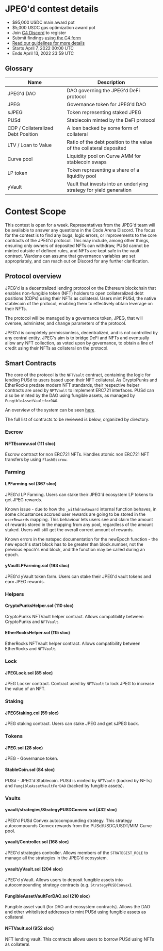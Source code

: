 # JPEG'd contest details

- $95,000 USDC main award pot
- $5,000 USDC gas optimization award pot
- Join [C4 Discord](https://discord.gg/code4rena) to register
- Submit findings [using the C4 form](https://code4rena.com/contests/2022-04-jpegd-contest/submit)
- [Read our guidelines for more details](https://docs.code4rena.com/roles/wardens)
- Starts April 7, 2022 00:00 UTC
- Ends April 13, 2022 23:59 UTC

## Glossary

| Name                               | Description                                                         |
| ---------------------------------- | ------------------------------------------------------------------- |
| JPEG'd DAO                         | DAO governing the JPEG'd DeFi protocol                              |
| JPEG                               | Governance token for JPEG'd DAO                                     |
| sJPEG                              | Token representing staked JPEG                                      |
| PUSd                               | Stablecoin minted by the DeFi protocol                              |
| CDP / Collateralized Debt Position | A loan backed by some form of collateral                            |
| LTV / Loan to Value                | Ratio of the debt position to the value of the collateral deposited |
| Curve pool                         | Liquidity pool on Curve AMM for stablecoin swaps                    |
| LP token                           | Token representing a share of a liquidity pool                      |
| yVault                             | Vault that invests into an underlying strategy for yield generation |

# Contest Scope

This contest is open for a week. Representatives from the JPEG'd team will be available to answer any questions in the Code Arena Discord. The focus for the contest is to find any bugs, logic errors, or improvements to the core contracts of the JPEG'd protocol. This may include, among other things, ensuring only owners of deposited NFTs can withdraw, PUSd cannot be minted outside of defined rules, and NFTs are kept safe in the vault contract. Wardens can assume that governance variables are set appropriately, and can reach out on Discord for any further clarification.

## Protocol overview

JPEG'd is a decentralized lending protocol on the Ethereum blockchain that enables non-fungible token (NFT) holders to open collateralized debt positions (CDPs) using their NFTs as collateral. Users mint PUSd, the native stablecoin of the protocol, enabling them to effectively obtain leverage on their NFTs.

The protocol will be managed by a governance token, JPEG, that will oversee, administer, and change parameters of the protocol.

JPEG'd is completely permissionless, decentralized, and is not controlled by any central entity. JPEG's aim is to bridge DeFi and NFTs and eventually allow any NFT collection, as voted upon by governance, to obtain a line of credit using their NFTs as collateral on the protocol.

## Smart Contracts

The core of the protocol is the `NFTVault` contract, containing the logic for lending PUSd to users based upon their NFT collateral. As CryptoPunks and EtherRocks predate modern NFT standards, their respective helper contracts are used by `NFTVault` to implement ERC721 interfaces. PUSd can also be minted by the DAO using fungible assets, as managed by `FungibleAssetVaultforDAO`.

An overview of the system can be seen [here](https://whimsical.com/jpeg-d-dao-Lr5kmvULtzm2KKwwzdZaZL).

The full list of contracts to be reviewed is below, organized by directory.

### Escrow

#### NFTEscrow.sol (111 sloc)

Escrow contract for non ERC721 NFTs. Handles atomic non ERC721 NFT transfers by using `FlashEscrow`.

### Farming

#### LPFarming.sol (367 sloc)

JPEG'd LP Farming. Users can stake their JPEG'd ecosystem LP tokens to get JPEG rewards.

Known issue - due to how the `_withdrawReward` internal function behaves, in some circustances accrued user rewards are going to be stored in the `userRewards` mapping.
This behaviour lets users see and claim the amount of rewards stored in the mapping from any pool, regardless of the amount staked. Users will still get the overall correct amount of rewards.

Known errors in the natspec documentation for the newEpoch function - the new epoch's start block has to be greater than block.number, not the previous epoch's end block, and the function may be called during an epoch.

#### yVaultLPFarming.sol (193 sloc)

JPEG'd yVault token farm. Users can stake their JPEG'd vault tokens and earn JPEG rewards.

### Helpers

#### CryptoPunksHelper.sol (110 sloc)

CryptoPunks NFTVault helper contract. Allows compatibility between CryptoPunks and `NFTVault`.

#### EtherRocksHelper.sol (115 sloc)

EtherRocks NFTVault helper contract. Allows compatibility between EtherRocks and `NFTVault`.

### Lock

#### JPEGLock.sol (85 sloc)

JPEG Locker contract. Contract used by `NFTVault` to lock JPEG to increase the value of an NFT.

### Staking

#### JPEGStaking.col (59 sloc)

JPEG staking contract. Users can stake JPEG and get sJPEG back.

### Tokens

#### JPEG.sol (28 sloc)

JPEG - Governance token.

#### StableCoin.sol (84 sloc)

PUSd - JPEG'd Stablecoin. PUSd is minted by `NFTVault` (backed by NFTs) and `FungibleAssetVaultForDAO` (backed by fungible assets).

### Vaults

#### yvault/strategies/StrategyPUSDConvex.sol (432 sloc)

JPEG'd PUSd Convex autocompounding strategy. This strategy autocompounds Convex rewards from the PUSd/USDC/USDT/MIM Curve pool.

#### yvault/Controller.sol (168 sloc)

JPEG'd strategies controller. Allows members of the `STRATEGIST_ROLE` to manage all the strategies in the JPEG'd ecosystem.

#### yvault/yVault.sol (204 sloc)

JPEG'd yVault. Allows users to deposit fungible assets into autocompounding strategy contracts (e.g. `StrategyPUSDConvex`).

#### FungibleAssetVaultForDAO.sol (210 sloc)

Fungible asset vault (for DAO and ecosystem contracts). Allows the DAO and other whitelisted addresses to mint PUSd using fungible assets as collateral.

#### NFTVault.sol (952 sloc)

NFT lending vault. This contracts allows users to borrow PUSd using NFTs as collateral.
